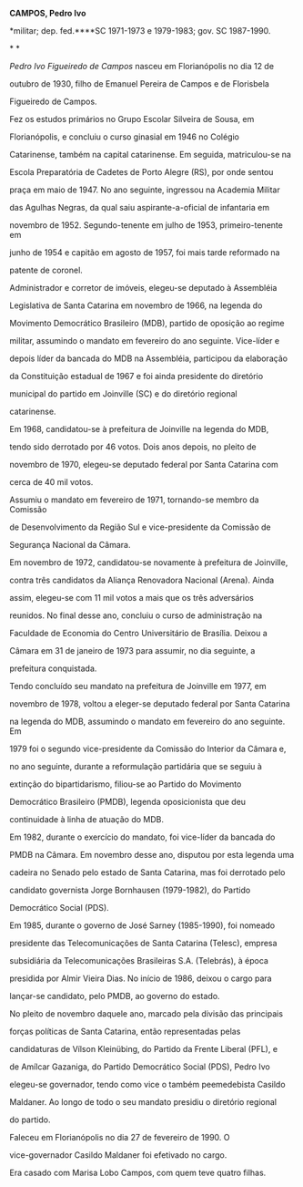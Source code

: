 **CAMPOS, Pedro Ivo**



\*militar; dep. fed.****SC 1971-1973 e 1979-1983; gov. SC 1987-1990.



* *



*Pedro Ivo Figueiredo de Campos* nasceu em Florianópolis no dia 12 de

outubro de 1930, filho de Emanuel Pereira de Campos e de Florisbela

Figueiredo de Campos.



Fez os estudos primários no Grupo Escolar Silveira de Sousa, em

Florianópolis, e concluiu o curso ginasial em 1946 no Colégio

Catarinense, também na capital catarinense. Em seguida, matriculou-se na

Escola Preparatória de Cadetes de Porto Alegre (RS), por onde sentou

praça em maio de 1947. No ano seguinte, ingressou na Academia Militar

das Agulhas Negras, da qual saiu aspirante-a-oficial de infantaria em

novembro de 1952. Segundo-tenente em julho de 1953, primeiro-tenente em

junho de 1954 e capitão em agosto de 1957, foi mais tarde reformado na

patente de coronel.



Administrador e corretor de imóveis, elegeu-se deputado à Assembléia

Legislativa de Santa Catarina em novembro de 1966, na legenda do

Movimento Democrático Brasileiro (MDB), partido de oposição ao regime

militar, assumindo o mandato em fevereiro do ano seguinte. Vice-líder e

depois líder da bancada do MDB na Assembléia, participou da elaboração

da Constituição estadual de 1967 e foi ainda presidente do diretório

municipal do partido em Joinville (SC) e do diretório regional

catarinense.



Em 1968, candidatou-se à prefeitura de Joinville na legenda do MDB,

tendo sido derrotado por 46 votos. Dois anos depois, no pleito de

novembro de 1970, elegeu-se deputado federal por Santa Catarina com

cerca de 40 mil votos.



Assumiu o mandato em fevereiro de 1971, tornando-se membro da Comissão

de Desenvolvimento da Região Sul e vice-presidente da Comissão de

Segurança Nacional da Câmara.



Em novembro de 1972, candidatou-se novamente à prefeitura de Joinville,

contra três candidatos da Aliança Renovadora Nacional (Arena). Ainda

assim, elegeu-se com 11 mil votos a mais que os três adversários

reunidos. No final desse ano, concluiu o curso de administração na

Faculdade de Economia do Centro Universitário de Brasília. Deixou a

Câmara em 31 de janeiro de 1973 para assumir, no dia seguinte, a

prefeitura conquistada.



Tendo concluído seu mandato na prefeitura de Joinville em 1977, em

novembro de 1978, voltou a eleger-se deputado federal por Santa Catarina

na legenda do MDB, assumindo o mandato em fevereiro do ano seguinte. Em

1979 foi o segundo vice-presidente da Comissão do Interior da Câmara e,

no ano seguinte, durante a reformulação partidária que se seguiu à

extinção do bipartidarismo, filiou-se ao Partido do Movimento

Democrático Brasileiro (PMDB), legenda oposicionista que deu

continuidade à linha de atuação do MDB.



Em 1982, durante o exercício do mandato, foi vice-líder da bancada do

PMDB na Câmara. Em novembro desse ano, disputou por esta legenda uma

cadeira no Senado pelo estado de Santa Catarina, mas foi derrotado pelo

candidato governista Jorge Bornhausen (1979-1982), do Partido

Democrático Social (PDS).



Em 1985, durante o governo de José Sarney (1985-1990), foi nomeado

presidente das Telecomunicações de Santa Catarina (Telesc), empresa

subsidiária da Telecomunicações Brasileiras S.A. (Telebrás), à época

presidida por Almir Vieira Dias. No início de 1986, deixou o cargo para

lançar-se candidato, pelo PMDB, ao governo do estado.



No pleito de novembro daquele ano, marcado pela divisão das principais

forças políticas de Santa Catarina, então representadas pelas

candidaturas de Vílson Kleinübing, do Partido da Frente Liberal (PFL), e

de Amílcar Gazaniga, do Partido Democrático Social (PDS), Pedro Ivo

elegeu-se governador, tendo como vice o também peemedebista Casildo

Maldaner. Ao longo de todo o seu mandato presidiu o diretório regional

do partido.



Faleceu em Florianópolis no dia 27 de fevereiro de 1990. O

vice-governador Casildo Maldaner foi efetivado no cargo.



Era casado com Marisa Lobo Campos, com quem teve quatro filhas.



 




